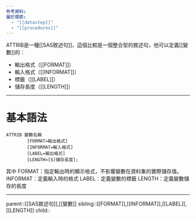 ```yaml
---
參考資料: 
屬於環節:
  - "[[datastep]]"
  - "[[procedures]]"
---
```

ATTRIB是一種[[SAS敘述句]]，這個比較是一個整合型的敘述句，他可以定義[[變數]]的：
- 輸出格式（[[FORMAT]]）
- 輸入格式（[[INFORMAT]]）
- 標籤（[[LABEL]]）
- 儲存長度（[[LENGTH]]）
- - -
# 基本語法
```SAS
ATTRIB 變數名稱
		[FORMAT=輸出格式]
		[INFORMAT=輸入格式]
		[LABEL=輸出格式]
		[LENGTH=[$]儲存長度];
```
其中
FORMAT：指定輸出時的顯示格式，不影響變數在資料集的實際儲存值。
INFORMAT：定義輸入時的格式
LABEL：定義變數的標籤
LENGTH：定義變數儲存的長度


- - -
parent::[[SAS敘述句]],[[變數]]
sibling::[[FORMAT]],[[INFORMAT]],[[LABEL]],[[LENGTH]]
child::